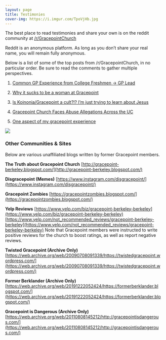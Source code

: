 ```yaml
---
layout: page
title: Testimonies
cover-img: https://i.imgur.com/TpoVjHb.jpg
---
```


The best place to read testimonies and share your own is on the reddit community at [/r/GracepointChurch](https://www.reddit.com/r/GracepointChurch/wiki/testimonies)

Reddit is an anonymous platform. As long as you don’t share your real name, you will remain fully anonymous.

Below is a list of some of the top posts from /r/GracepointChurch, in no particular order. Be sure to read the comments to gather multiple perspectives.

1. [Common GP Experience from College Freshmen -> GP Lead](https://www.reddit.com/r/GracepointChurch/comments/pm52fc/common_gp_experience_from_college_freshmen_gp_lead/)

2. [Why it sucks to be a woman at Gracepoint](https://www.reddit.com/r/GracepointChurch/comments/mm6u24/why_it_sucks_to_be_a_woman_at_gracepoint/)

3. [Is Koinonia/Gracepoint a cult?!? I’m just trying to learn about Jesus](https://www.reddit.com/r/UTAustin/comments/gj0qhe/is_koinoniagracepoint_a_cult_im_just_trying_to/)

4. [Gracepoint Church Faces Abuse Allegations Across the UC](https://www.reddit.com/r/GracepointChurch/comments/qxv8yq/gracepoint_church_faces_abuse_allegations_across/)

5. [One aspect of my gracepoint experience](https://www.reddit.com/r/GracepointChurch/comments/n4ry2r/one_aspect_of_my_gracepoint_experience/)

![](https://i.imgur.com/vInD9nc.jpg)

### Other Communities & Sites

Below are various unaffiliated blogs written by former Gracepoint members.

**The Truth about Gracepoint Church**
[http://gracepoint-berkeley.blogspot.com/](http://gracepoint-berkeley.blogspot.com/)

**Disgracepoint (Memes)**
[https://www.instagram.com/disgracepoint/](https://www.instagram.com/disgracepoint/)

**Gracepoint Zombies**
[https://gracepointzombies.blogspot.com/](https://gracepointzombies.blogspot.com/)

**Yelp Reviews**
[https://www.yelp.com/biz/gracepoint-berkeley-berkeley](https://www.yelp.com/biz/gracepoint-berkeley-berkeley)
[https://www.yelp.com/not_recommended_reviews/gracepoint-berkeley-berkeley](https://www.yelp.com/not_recommended_reviews/gracepoint-berkeley-berkeley)
Note that Gracepoint members were instructed to write positive reviews for the church to boost ratings, as well as report negative reviews.

**Twisted Gracepoint (Archive Only)**
[https://web.archive.org/web/20090708091339/https://twistedgracepoint.wordpress.com/](https://web.archive.org/web/20090708091339/https://twistedgracepoint.wordpress.com/)

**Former Berklander (Archive Only)**
[https://web.archive.org/web/20191222052424/https://formerberklander.blogspot.com/](https://web.archive.org/web/20191222052424/https://formerberklander.blogspot.com/)

**Gracepoint is Dangerous (Archive Only)**
[https://web.archive.org/web/20110808145212/http://gracepointisdangerous.com/](https://web.archive.org/web/20110808145212/http://gracepointisdangerous.com/)






